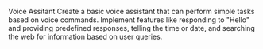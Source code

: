 Voice Assitant
Create a basic voice assistant that can perform simple tasks based on voice commands. Implement features like responding to "Hello" and providing predefined responses, telling the time or date, and searching the web for information based on user queries.

